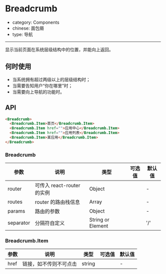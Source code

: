 # Breadcrumb

- category: Components
- chinese: 面包屑
- type: 导航

---

显示当前页面在系统层级结构中的位置，并能向上返回。

## 何时使用

- 当系统拥有超过两级以上的层级结构时；
- 当需要告知用户“你在哪里”时；
- 当需要向上导航的功能时。

## API

```html
<Breadcrumb>
  <Breadcrumb.Item>首页</Breadcrumb.Item>
  <Breadcrumb.Item href="">应用中心</Breadcrumb.Item>
  <Breadcrumb.Item href="">应用列表</Breadcrumb.Item>
  <Breadcrumb.Item>某应用</Breadcrumb.Item>
</Breadcrumb>
```

### Breadcrumb

| 参数      | 说明                              | 类型              |  可选值 | 默认值 |
|-----------|-----------------------------------|-------------------|---------|--------|
| router    | 可传入 react-router 的实例        | Object            |         | -      |
| routes    | router 的路由栈信息               | Array             |         | -      |
| params    | 路由的参数                        | Object            |         | -      |
| separator | 分隔符自定义                      | String or Element |         | '/'    |

### Breadcrumb.Item

| 参数      | 说明                                     | 类型       |  可选值 | 默认值 |
|-----------|------------------------------------------|------------|---------|--------|
| href      | 链接，如不传则不可点击                   | string     |         | -      |
